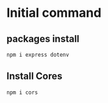 # Initial command

## packages install
```
npm i express dotenv
```
## Install Cores
```
npm i cors
```
